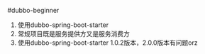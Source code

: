 #dubbo-beginner
1. 使用dubbo-spring-boot-starter
2. 常规项目既是服务提供方又是服务消费方
3. 使用dubbo-spring-boot-starter 1.0.2版本，2.0.0版本有问题orz